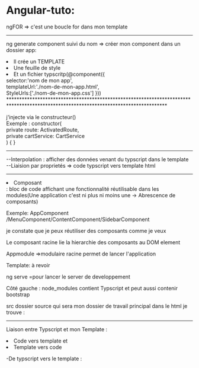 ﻿# Angular-tuto:


ngFOR => c'est une boucle for dans mon template
********************************************************************************************************************************************************************

ng generate component suivi du nom =>   créer mon component dans un dossier app:
<li>Il crée un TEMPLATE</li>
<li>Une feuille de style </li>
<li>Et un fichier typscritp(@component({ <br>
    selector:'nom de mon app',<br>
    templateUrl:'./nom-de-mon-app.html', <br>
    StyleUrls:['./nom-de-mon-app.css']
})) </li>
*************************************************************************************************************************************

j'injecte via le  constructeur()<br>
Exemple : constructor(<br>
    private route: ActivatedRoute,<br>
    private cartService: CartService <br>
  ) { }<br>
**********************************************************************************************************************************************************************
--Interpolation : afficher des données venant du typscript dans le template <br>
--Liaision par proprietés => code typscript  vers  template html


**********************************************************************************************************************************************************************
<li>Composant</li> : bloc de code affichant une fonctionnalité réutilisable dans les modules(Une application c'est ni plus ni moins une -> Abrescence de composants)<br>

Exemple: AppComponent /MenuComponent/ContentComponent/SidebarComponent<br>

je constate que je peux réutiliser des composants comme je veux<br>

Le composant racine lie la hierarchie des composants au DOM element

Appmodule =>modulaire racine permet de lancer l'application


Template: à revoir  

ng serve =pour lancer le server de developpement 

Côté gauche : node_modules contient Typscript et peut aussi contenir bootstrap

src dossier source qui sera mon dossier de travail principal 
dans le html je trouve :<app-root></app-root>
**************************************************************************************************************************************************************************

Liaison entre Typscript et mon Template :

<li>Code vers template et </li>
<li>Template vers code</li>

-De typscript vers le template :





